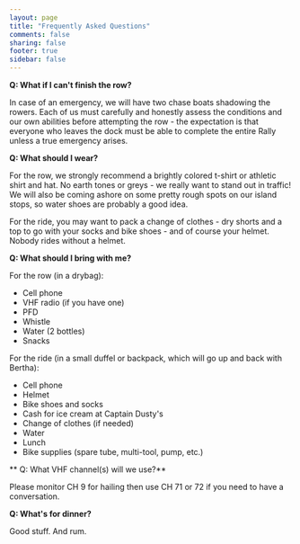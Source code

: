 ```yaml
---
layout: page
title: "Frequently Asked Questions"
comments: false
sharing: false
footer: true
sidebar: false
---
```


**Q: What if I can't finish the row?**

In case of an emergency, we will have two chase boats shadowing the rowers. Each of us must carefully and honestly assess the conditions and our own abilities before attempting the row - the expectation is that everyone who leaves the dock must be able to complete the entire Rally unless a true emergency arises.

**Q: What should I wear?**

For the row, we strongly recommend a brightly colored t-shirt or athletic shirt and hat. No earth tones or greys - we really want to stand out in traffic! We will also be coming ashore on some pretty rough spots on our island stops, so water shoes are probably a good idea.

For the ride, you may want to pack a change of clothes - dry shorts and a top to go with your socks and bike shoes - and of course your helmet. Nobody rides without a helmet.

**Q: What should I bring with me?**

For the row (in a drybag):

- Cell phone
- VHF radio (if you have one)
- PFD
- Whistle
- Water (2 bottles)
- Snacks

For the ride (in a small duffel or backpack, which will go up and back with Bertha):

- Cell phone
- Helmet
- Bike shoes and socks
- Cash for ice cream at Captain Dusty's
- Change of clothes (if needed)
- Water
- Lunch
- Bike supplies (spare tube, multi-tool, pump, etc.)

** Q: What VHF channel(s) will we use?**

Please monitor CH 9 for hailing then use CH 71 or 72 if you need to have a conversation.

**Q: What's for dinner?**

Good stuff. And rum.